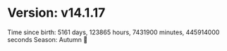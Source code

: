 # Version: v14.1.17
Time since birth: 5161 days, 123865 hours, 7431900 minutes, 445914000 seconds
Season: Autumn 🍁
